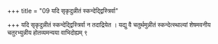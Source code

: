 +++
title = "09 यदि सृकृदुन्नीतं स्कन्देद्द्विस्त्रिर्वा"

+++
यदि सृकृदुन्नीतं स्कन्देद्द्विस्त्रिर्वा न तदाद्रियेत । यद्यु वै चतुर्थमुन्नीतं स्कन्देत्स्थाल्यां शेषमवनीय चतुरभ्युन्नीय होतव्यमन्यया वाभिदोह्यम् ९